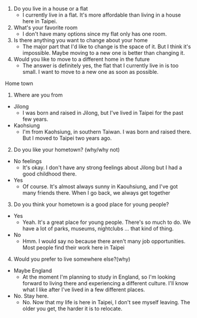 
1. Do you live in a house or a flat
	- I currently live in a flat. It's more affordable than living in a house here in Taipei.
1. What's your favorite room
	 - I don't have many options since my flat only has one room. 
2. Is there anything you want to change about your home
	- The major part that I'd like to change is the space of it. But I think it's impossible. Maybe moving to a new one is better than changing it.
1. Would you like to move to a different home in the future
	- The answer is definitely yes, the flat that I currently live in is too small. I want to move to a new one as soon as possible.

Home town

1. Where are you from
- Jilong
	- I was born and raised in Jilong, but I've lived in Taipei for the past few years.
- Kaohsiung
	- I'm from Kaohsiung, in southern Taiwan. I was born and raised there. But I moved to Taipei two years ago.

 2. Do you like your hometown? (why/why not)
- No feelings
	- It's okay. I don't have any strong feelings about Jilong but I had a good childhood there.
- Yes
	- Of course. It's almost always sunny in Kaouhsiung, and I've got many friends there. When I go back, we always get together

3. Do you think your hometown is a good place for young people?
- Yes
	- Yeah. It's a great place for young people. There's so much to do. We have a lot of parks, museums, nightclubs ... that kind of thing.
- No
	- Hmm. I would say no because there aren't many job opportunities. Most people find their work here in Taipei

4. Would you prefer to live somewhere else?(why)
- Maybe England
	- At the moment I'm planning to study in England, so I'm looking forward to living there and experiencing a different culture. I'll know what I like after I've lived in a few different places.
- No. Stay here.
	- No. Now that my life is here in Taipei, I don't see myself leaving. The older you get, the harder it is to relocate.